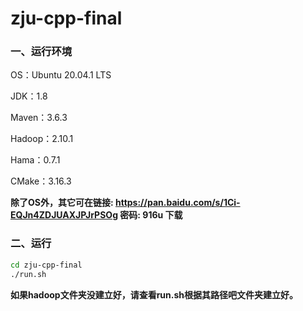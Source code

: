 # zju-cpp-final
### 一、运行环境

OS：Ubuntu 20.04.1 LTS

JDK：1.8 

Maven：3.6.3

Hadoop：2.10.1

Hama：0.7.1

CMake：3.16.3

**除了OS外，其它可在链接: https://pan.baidu.com/s/1Ci-EQJn4ZDJUAXJPJrPSOg  密码: 916u 下载**

### 二、运行
```bash
cd zju-cpp-final
./run.sh
```

**如果hadoop文件夹没建立好，请查看run.sh根据其路径吧文件夹建立好。**